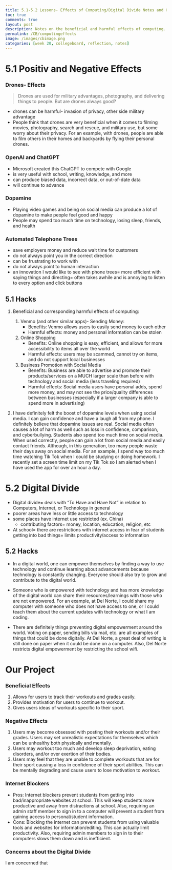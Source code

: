 ```yaml
---
title: 5.1-5.2 Lessons- Effects of Computing/Digital Divide Notes and Hacks
toc: true
comments: true
layout: post
description: Notes on the beneficial and harmful effects of computing.
permalink: /CB/computingeffects
image: /images/cbimage.png
categories: [week 20, collegeboard, reflection, notes]
---
```


# 5.1 Positiv and Negative Effects

### Drones- Effects
> Drones are used for military advantages, photography, and delivering things to people. But are drones always good?
- drones can be harmful- invasion of privacy, other side military advantage
- People think that drones are very beneficial when it comes to filming movies, photography, search and rescue, and military use, but some worry about their privacy. For an example, with drones, people are able to film others in their homes and backyards by flying their personal drones. 

### OpenAI and ChatGPT
- Microsoft created this ChatGPT to compete with Google
- is very useful with school, writing, knowledge, and more
- can produce biased data, incorrect data, or out-of-date data
- will continue to advance

### Dopamine
- Playing video games and being on social media can produce a lot of dopamine to make people feel good and happy
- People may spend too much time on technology, losing sleep, friends, and health

### Automated Telephone Trees
- save employers money and reduce wait time for customers
- do not always point you in the correct direction
- can be frustrating to work with
- do not always point to human interaction
- an innovation I would like to see with phone trees= more efficient with saying things and directing= often takes awhile and is annoying to listen to every option and click buttons



## 5.1 Hacks

1. Beneficial and corresponding harmful effects of computing:
    1. Venmo (and other similar apps)- Sending Money:
        - Benefits: Venmo allows users to easily send money to each other 
        - Harmful effects: money and personal information can be stolen
    2. Online Shopping
        - Benefits: Online shopping is easy, efficient, and allows for more accessibility to items all over the world
        - Harmful effects: users may be scammed, cannot try on items, and do not support local businesses
    3. Business Promotion with Social Media
        - Benefits: Business are able to advertise and promote their products/services on a MUCH larger scale than before with technology and social media (less traveling required)
        - Harmful effects: Social media users have personal adds, spend more money, and may not see the price/quality differences between businesses (especially if a larger company is able to spend more in advertising)

2. I have definitely felt the boost of dopamine levels when using social media. I can gain confidence and have a laugh all from my phone. I definitely believe that dopamine issues are real. Social media often causes a lot of harm as well such as loss in confidence, comparison, and cyberbullying. Students also spend too much time on social media. When used correctly, people can gain a lot from social media and easily contact friends. Although, in this generation, too many people waste their days away on social media. For an example, I spend way too much time watching Tik Tok when I could be studying or doing homework. I recently set a screen time limit on my Tik Tok so I am alerted when I have used the app for over an hour a day.


# 5.2 Digital Divide

- Digital divide= deals with “To Have and Have Not” in relation to Computers, Internet, or Technology in general
- poorer areas have less or little access to technology
- some places have internet use restricted (ex. China)
    - contributing factors= money, location, education, religion, etc
- At school= there are restrictions with internet access in fear of students getting into bad things= limits productivity/access to information


## 5.2 Hacks
- In a digital world, one can empower themselves by finding a way to use technology and continue learning about advancements because technology is constantly changing. Everyone should also try to grow and contribute to the digital world.

- Someone who is empowered with technology and has more knowledge of the digital world can share their resources/learnings with those who are not empowered. For an example, at Del Norte, I could share my computer with someone who does not have access to one, or I could teach them about the current updates with technology or what I am coding. 

- There are definitely things preventing digital empowerment around the world. Voting on paper, sending bills via mail, etc. are all examples of things that could be done digitally. At Del Norte, a great deal of writing is still done on paper when it could be done on a computer. Also, Del Norte restricts digital empowerment by restricting the school wifi. 


# Our Project

### Beneficial Effects
1. Allows for users to track their workouts and grades easily.
2. Provides motivation for users to continue to workout.
3. Gives users ideas of workouts specific to their sport.

### Negative Effects
1. Users may become obsessed with posting their workouts and/or their grades. Users may set unrealistic expectations for themselves which can be unhealthy both physically and mentally.
2. Users may workout too much and develop sleep deprivation, eating disorders, and/or over exertion of their bodies.
3. Users may feel that they are unable to complete workouts that are for their sport causing a loss in confidence of their sport abilities. This can be mentally degrading and cause users to lose motivation to workout.

### Internet Blockers
- Pros: Internet blockers prevent students from getting into bad/inappropriate websites at school. This will keep students more productive and away from distractions at school. Also, requiring an admin staff member to sign in to a computer will prevent a student from gaining access to personal/student information.
- Cons: Blocking the internet can prevent students from using valuable tools and websites for information/editing. This can actually limit productivity. Also, requiring admin members to sign in to their computers slows them down and is inefficient. 

### Concerns about the Digital Divide

I am concerned that 
